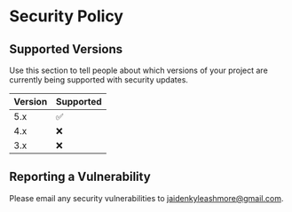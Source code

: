 # Security Policy

## Supported Versions

Use this section to tell people about which versions of your project are
currently being supported with security updates.

| Version | Supported          |
| ------- | ------------------ |
| 5.x     | :white_check_mark: |
| 4.x     | :x:                |
| 3.x     | :x:                |

## Reporting a Vulnerability

Please email any security vulnerabilities to <jaidenkyleashmore@gmail.com>.
